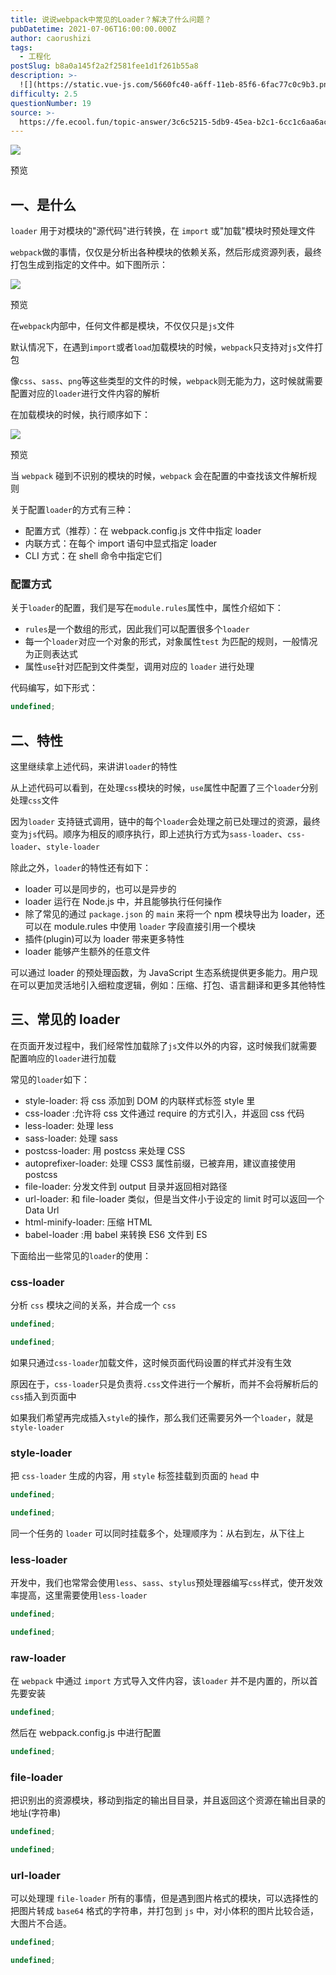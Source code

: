 ```yaml
---
title: 说说webpack中常见的Loader？解决了什么问题？
pubDatetime: 2021-07-06T16:00:00.000Z
author: caorushizi
tags:
  - 工程化
postSlug: b8a0a145f2a2f2581fee1d1f261b55a8
description: >-
  ![](https://static.vue-js.com/5660fc40-a6ff-11eb-85f6-6fac77c0c9b3.png)预览一、是什么-----`loader`用于对模块的"源代
difficulty: 2.5
questionNumber: 19
source: >-
  https://fe.ecool.fun/topic-answer/3c6c5215-5db9-45ea-b2c1-6cc1c6aa6acd?orderBy=updateTime&order=desc&tagId=28
---
```


![](https://static.vue-js.com/5660fc40-a6ff-11eb-85f6-6fac77c0c9b3.png)

预览

## 一、是什么

`loader` 用于对模块的"源代码"进行转换，在 `import` 或"加载"模块时预处理文件

`webpack`做的事情，仅仅是分析出各种模块的依赖关系，然后形成资源列表，最终打包生成到指定的文件中。如下图所示：

![](https://static.vue-js.com/7b8d9640-a6ff-11eb-ab90-d9ae814b240d.png)

预览

在`webpack`内部中，任何文件都是模块，不仅仅只是`js`文件

默认情况下，在遇到`import`或者`load`加载模块的时候，`webpack`只支持对`js`文件打包

像`css`、`sass`、`png`等这些类型的文件的时候，`webpack`则无能为力，这时候就需要配置对应的`loader`进行文件内容的解析

在加载模块的时候，执行顺序如下：

![](https://static.vue-js.com/9c2c43b0-a6ff-11eb-85f6-6fac77c0c9b3.png)

预览

当 `webpack` 碰到不识别的模块的时候，`webpack` 会在配置的中查找该文件解析规则

关于配置`loader`的方式有三种：

- 配置方式（推荐）：在 webpack.config.js 文件中指定 loader
- 内联方式：在每个 import 语句中显式指定 loader
- CLI 方式：在 shell 命令中指定它们

### 配置方式

关于`loader`的配置，我们是写在`module.rules`属性中，属性介绍如下：

- `rules`是一个数组的形式，因此我们可以配置很多个`loader`
- 每一个`loader`对应一个对象的形式，对象属性`test` 为匹配的规则，一般情况为正则表达式
- 属性`use`针对匹配到文件类型，调用对应的 `loader` 进行处理

代码编写，如下形式：

```typescript
undefined;
```

## 二、特性

这里继续拿上述代码，来讲讲`loader`的特性

从上述代码可以看到，在处理`css`模块的时候，`use`属性中配置了三个`loader`分别处理`css`文件

因为`loader` 支持链式调用，链中的每个`loader`会处理之前已处理过的资源，最终变为`js`代码。顺序为相反的顺序执行，即上述执行方式为`sass-loader`、`css-loader`、`style-loader`

除此之外，`loader`的特性还有如下：

- loader 可以是同步的，也可以是异步的
- loader 运行在 Node.js 中，并且能够执行任何操作
- 除了常见的通过 `package.json` 的 `main` 来将一个 npm 模块导出为 loader，还可以在 module.rules 中使用 `loader` 字段直接引用一个模块
- 插件(plugin)可以为 loader 带来更多特性
- loader 能够产生额外的任意文件

可以通过 loader 的预处理函数，为 JavaScript 生态系统提供更多能力。用户现在可以更加灵活地引入细粒度逻辑，例如：压缩、打包、语言翻译和更多其他特性

## 三、常见的 loader

在页面开发过程中，我们经常性加载除了`js`文件以外的内容，这时候我们就需要配置响应的`loader`进行加载

常见的`loader`如下：

- style-loader: 将 css 添加到 DOM 的内联样式标签 style 里
- css-loader :允许将 css 文件通过 require 的方式引入，并返回 css 代码
- less-loader: 处理 less
- sass-loader: 处理 sass
- postcss-loader: 用 postcss 来处理 CSS
- autoprefixer-loader: 处理 CSS3 属性前缀，已被弃用，建议直接使用 postcss
- file-loader: 分发文件到 output 目录并返回相对路径
- url-loader: 和 file-loader 类似，但是当文件小于设定的 limit 时可以返回一个 Data Url
- html-minify-loader: 压缩 HTML
- babel-loader :用 babel 来转换 ES6 文件到 ES

下面给出一些常见的`loader`的使用：

### css-loader

分析 `css` 模块之间的关系，并合成⼀个 `css`

```typescript
undefined;
```

```typescript
undefined;
```

如果只通过`css-loader`加载文件，这时候页面代码设置的样式并没有生效

原因在于，`css-loader`只是负责将`.css`文件进行一个解析，而并不会将解析后的`css`插入到页面中

如果我们希望再完成插入`style`的操作，那么我们还需要另外一个`loader`，就是`style-loader`

### style-loader

把 `css-loader` 生成的内容，用 `style` 标签挂载到页面的 `head` 中

```typescript
undefined;
```

```typescript
undefined;
```

同一个任务的 `loader` 可以同时挂载多个，处理顺序为：从右到左，从下往上

### less-loader

开发中，我们也常常会使用`less`、`sass`、`stylus`预处理器编写`css`样式，使开发效率提高，这里需要使用`less-loader`

```typescript
undefined;
```

```typescript
undefined;
```

### raw-loader

在 `webpack` 中通过 `import` 方式导入文件内容，该`loader` 并不是内置的，所以首先要安装

```typescript
undefined;
```

然后在 webpack.config.js 中进行配置

```typescript
undefined;
```

### file-loader

把识别出的资源模块，移动到指定的输出⽬目录，并且返回这个资源在输出目录的地址(字符串)

```typescript
undefined;
```

```typescript
undefined;
```

### url-loader

可以处理理 `file-loader` 所有的事情，但是遇到图片格式的模块，可以选择性的把图片转成 `base64` 格式的字符串，并打包到 `js` 中，对小体积的图片比较合适，大图片不合适。

```typescript
undefined;
```

```typescript
undefined;
```
